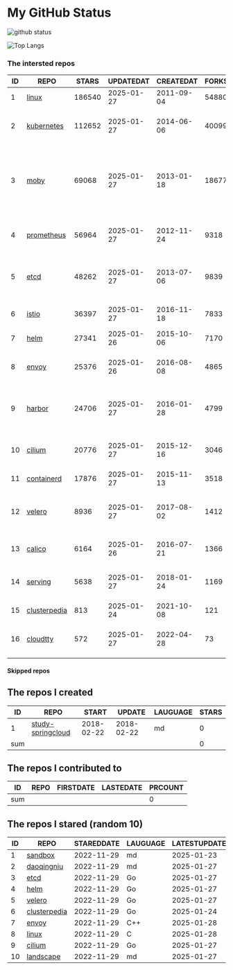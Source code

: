 # My GitHub Status

<img src="https://github-readme-stats-1.yihong0618.vercel.app/api?username=daoqingniu&show_icons=true&&&hide_title=true&count_private=true" alt="github status" />

![Top Langs](https://github-readme-stats-1.yihong0618.vercel.app/api/top-langs/?username=daoqingniu&layout=compact)

<!--START_SECTION:github_repos-->
### The intersted repos
| ID |                              REPO                               | STARS  | UPDATEDAT  | CREATEDAT  | FORKSCOUNT |                                                DESCRIPTIONS                                                |
|----|-----------------------------------------------------------------|--------|------------|------------|------------|------------------------------------------------------------------------------------------------------------|
|  1 | [linux](https://github.com/torvalds/linux)                      | 186540 | 2025-01-27 | 2011-09-04 |      54880 | Linux kernel source tree                                                                                   |
|  2 | [kubernetes](https://github.com/kubernetes/kubernetes)          | 112652 | 2025-01-27 | 2014-06-06 |      40099 | Production-Grade Container Scheduling and Management                                                       |
|  3 | [moby](https://github.com/moby/moby)                            |  69068 | 2025-01-27 | 2013-01-18 |      18677 | The Moby Project - a collaborative project for the container ecosystem to assemble container-based systems |
|  4 | [prometheus](https://github.com/prometheus/prometheus)          |  56964 | 2025-01-27 | 2012-11-24 |       9318 | The Prometheus monitoring system and time series database.                                                 |
|  5 | [etcd](https://github.com/etcd-io/etcd)                         |  48262 | 2025-01-27 | 2013-07-06 |       9839 | Distributed reliable key-value store for the most critical data of a distributed system                    |
|  6 | [istio](https://github.com/istio/istio)                         |  36397 | 2025-01-27 | 2016-11-18 |       7833 | Connect, secure, control, and observe services.                                                            |
|  7 | [helm](https://github.com/helm/helm)                            |  27341 | 2025-01-26 | 2015-10-06 |       7170 | The Kubernetes Package Manager                                                                             |
|  8 | [envoy](https://github.com/envoyproxy/envoy)                    |  25376 | 2025-01-26 | 2016-08-08 |       4865 | Cloud-native high-performance edge/middle/service proxy                                                    |
|  9 | [harbor](https://github.com/goharbor/harbor)                    |  24706 | 2025-01-27 | 2016-01-28 |       4799 | An open source trusted cloud native registry project that stores, signs, and scans content.                |
| 10 | [cilium](https://github.com/cilium/cilium)                      |  20776 | 2025-01-27 | 2015-12-16 |       3046 | eBPF-based Networking, Security, and Observability                                                         |
| 11 | [containerd](https://github.com/containerd/containerd)          |  17876 | 2025-01-27 | 2015-11-13 |       3518 | An open and reliable container runtime                                                                     |
| 12 | [velero](https://github.com/vmware-tanzu/velero)                |   8936 | 2025-01-27 | 2017-08-02 |       1412 | Backup and migrate Kubernetes applications and their persistent volumes                                    |
| 13 | [calico](https://github.com/projectcalico/calico)               |   6164 | 2025-01-26 | 2016-07-21 |       1366 | Cloud native networking and network security                                                               |
| 14 | [serving](https://github.com/knative/serving)                   |   5638 | 2025-01-27 | 2018-01-24 |       1169 | Kubernetes-based, scale-to-zero, request-driven compute                                                    |
| 15 | [clusterpedia](https://github.com/clusterpedia-io/clusterpedia) |    813 | 2025-01-24 | 2021-10-08 |        121 | The Encyclopedia of Kubernetes clusters                                                                    |
| 16 | [cloudtty](https://github.com/cloudtty/cloudtty)                |    572 | 2025-01-27 | 2022-04-28 |         73 | A Friendly Kubernetes CloudShell (Web Terminal) !                                                          |



#### Skipped repos
<!--END_SECTION:github_repos-->

<!--START_SECTION:my_github-->
## The repos I created
| ID  |                                 REPO                                 |   START    |   UPDATE   | LAUGUAGE | STARS |
|-----|----------------------------------------------------------------------|------------|------------|----------|-------|
|   1 | [study-springcloud](https://github.com/daoqingniu/study-springcloud) | 2018-02-22 | 2018-02-22 | md       |     0 |
| sum |                                                                      |            |            |          |     0 |

## The repos I contributed to
| ID  | REPO | FIRSTDATE | LASTEDATE | PRCOUNT |
|-----|------|-----------|-----------|---------|
| sum |      |           |           |       0 |

## The repos I stared (random 10)
| ID |                              REPO                               | STAREDDATE | LAUGUAGE | LATESTUPDATE |
|----|-----------------------------------------------------------------|------------|----------|--------------|
|  1 | [sandbox](https://github.com/cncf/sandbox)                      | 2022-11-29 | md       | 2025-01-23   |
|  2 | [daoqingniu](https://github.com/daoqingniu/daoqingniu)          | 2022-11-29 | md       | 2025-01-27   |
|  3 | [etcd](https://github.com/etcd-io/etcd)                         | 2022-11-29 | Go       | 2025-01-27   |
|  4 | [helm](https://github.com/helm/helm)                            | 2022-11-29 | Go       | 2025-01-27   |
|  5 | [velero](https://github.com/vmware-tanzu/velero)                | 2022-11-29 | Go       | 2025-01-27   |
|  6 | [clusterpedia](https://github.com/clusterpedia-io/clusterpedia) | 2022-11-29 | Go       | 2025-01-24   |
|  7 | [envoy](https://github.com/envoyproxy/envoy)                    | 2022-11-29 | C++      | 2025-01-28   |
|  8 | [linux](https://github.com/torvalds/linux)                      | 2022-11-29 | C        | 2025-01-28   |
|  9 | [cilium](https://github.com/cilium/cilium)                      | 2022-11-29 | Go       | 2025-01-27   |
| 10 | [landscape](https://github.com/cncf/landscape)                  | 2022-11-29 | md       | 2025-01-27   |

<!--END_SECTION:my_github-->
